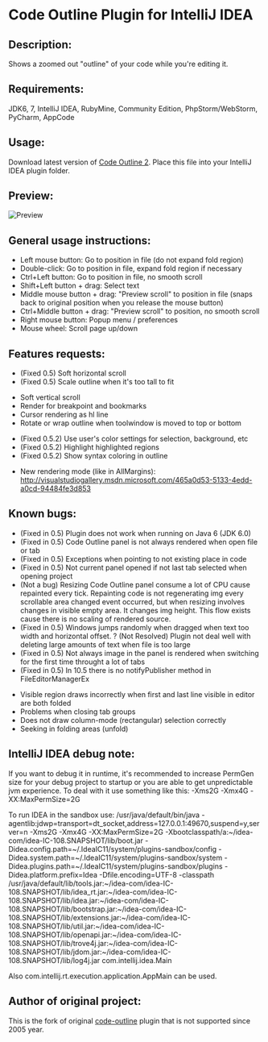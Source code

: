 Code Outline Plugin for IntelliJ IDEA
=====================================

Description:
------------
Shows a zoomed out "outline" of your code while you're editing it.

Requirements:
-------------
 JDK6, 7, IntelliJ IDEA, RubyMine, Community Edition, PhpStorm/WebStorm, PyCharm, AppCode

Usage:
---------
 Download latest version of [Code Outline 2]. Place this file into your IntelliJ IDEA plugin folder.

 [Code Outline 2]: https://github.com/sitano/intellij-code-outline/raw/master/release/

Preview:
--------

![Preview](https://github.com/sitano/intellij-code-outline/blob/master/docs/screenshot.png?raw=true)

General usage instructions:
---------------------------
 * Left mouse button: Go to position in file (do not expand fold region)
 * Double-click: Go to position in file, expand fold region if necessary
 * Ctrl+Left button: Go to position in file, no smooth scroll
 * Shift+Left button + drag: Select text
 * Middle mouse button + drag: "Preview scroll" to position in file (snaps back to original position when you release the mouse button)
 * Ctrl+Middle button + drag: "Preview scroll" to position, no smooth scroll
 * Right mouse button: Popup menu / preferences
 * Mouse wheel: Scroll page up/down

Features requests:
------------------
 + (Fixed 0.5) Soft horizontal scroll
 + (Fixed 0.5) Scale outline when it's too tall to fit
 - Soft vertical scroll
 - Render for breakpoint and bookmarks
 - Cursor rendering as hl line
 - Rotate or wrap outline when toolwindow is moved to top or bottom
 + (Fixed 0.5.2) Use user's color settings for selection, background, etc
 + (Fixed 0.5.2) Highlight highlighted regions
 + (Fixed 0.5.2) Show syntax coloring in outline
 - New rendering mode (like in AllMargins): http://visualstudiogallery.msdn.microsoft.com/465a0d53-5133-4edd-a0cd-94484fe3d853

Known bugs:
-----------
 + (Fixed in 0.5) Plugin does not work when running on Java 6 (JDK 6.0)
 + (Fixed in 0.5) Code Outline panel is not always rendered when open file or tab
 + (Fixed in 0.5) Exceptions when pointing to not existing place in code
 + (Fixed in 0.5) Not current panel opened if not last tab selected when opening project
 + (Not a bug) Resizing Code Outline panel consume a lot of CPU cause repainted every tick.
   Repainting code is not regenerating img every scrollable area changed event occurred, but
   when resizing involves changes in visible empty area. It changes img height. This flow
   exists cause there is no scaling of rendered source.
 + (Fixed in 0.5) Windows jumps randomly when dragged when text too width and horizontal offset.
 ? (Not Resolved) Plugin not deal well with deleting large amounts of text when file is too large
 + (Fixed in 0.5) Not always image in the panel is rendered when switching for the first time throught a lot of tabs
 + (Fixed in 0.5) In 10.5 there is no notifyPublisher method in FileEditorManagerEx
 - Visible region draws incorrectly when first and last line visible in editor are both folded
 - Problems when closing tab groups
 - Does not draw column-mode (rectangular) selection correctly
 - Seeking in folding areas (unfold)

IntelliJ IDEA debug note:
-------------------------
 If you want to debug it in runtime, it's recommended to increase PermGen size for
 your debug project to startup or you are able to get unpredictable jvm experience.
 To deal with it use something like this: -Xms2G -Xmx4G -XX:MaxPermSize=2G

 To run IDEA in the sandbox use:
 /usr/java/default/bin/java -agentlib:jdwp=transport=dt_socket,address=127.0.0.1:49670,suspend=y,server=n
 -Xms2G -Xmx4G -XX:MaxPermSize=2G -Xbootclasspath/a:~/idea-com/idea-IC-108.SNAPSHOT/lib/boot.jar
 -Didea.config.path=~/.IdeaIC11/system/plugins-sandbox/config
 -Didea.system.path=~/.IdeaIC11/system/plugins-sandbox/system
 -Didea.plugins.path=~/.IdeaIC11/system/plugins-sandbox/plugins
 -Didea.platform.prefix=Idea
 -Dfile.encoding=UTF-8
 -classpath /usr/java/default/lib/tools.jar:~/idea-com/idea-IC-108.SNAPSHOT/lib/idea_rt.jar:~/idea-com/idea-IC-108.SNAPSHOT/lib/idea.jar:~/idea-com/idea-IC-108.SNAPSHOT/lib/bootstrap.jar:~/idea-com/idea-IC-108.SNAPSHOT/lib/extensions.jar:~/idea-com/idea-IC-108.SNAPSHOT/lib/util.jar:~/idea-com/idea-IC-108.SNAPSHOT/lib/openapi.jar:~/idea-com/idea-IC-108.SNAPSHOT/lib/trove4j.jar:~/idea-com/idea-IC-108.SNAPSHOT/lib/jdom.jar:~/idea-com/idea-IC-108.SNAPSHOT/lib/log4j.jar
 com.intellij.idea.Main

 Also com.intellij.rt.execution.application.AppMain can be used.

Author of original project:
---------------------------
This is the fork of original [code-outline]() plugin that is not supported since 2005 year.

 [code-outline]: http://plugins.intellij.net/plugin/?idea&id=160
